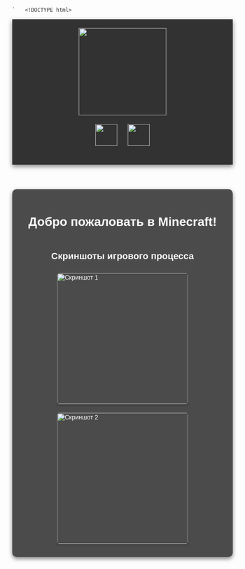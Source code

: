 	`   <!DOCTYPE html>
<html lang="ru">
<head>
    <meta charset="UTF-8">
    <meta name="viewport" content="width=device-width, initial-scale=1.0">
    <title>Minecraft - Официальный сайт</title>
    <style>
        body {
    background-image: url('C:\Users\Студент\Desktop\настька дашка,т\ajyy.webp'); /* Укажите путь к вашему изображению */
    background-size: cover; /* Растягиваем изображение на весь экран */
    background-position: center; /* Центрируем изображение */
    background-attachment: fixed; /* Фон остается фиксированным при прокрутке */   
        }
        header {
            text-align: center;
            padding: 20px;
            background-color: rgba(0, 0, 0, 0.8);
            box-shadow: 0 4px 10px rgba(0, 0, 0, 0.5);
        }
        #logo {
            width: 200px; /* Размер логотипа */ 
        }
        nav {
            margin: 20px 0;
        }
        nav img {
            width: 50px; /* Размер иконок меню */
            margin: 0 10px;
            cursor: pointer;
            transition: transform 0.3s;
        }
        nav img:hover {
            transform: scale(1.1);
        }
        main {
            display: flex;
            flex-direction: column;
            align-items: center;
            justify-content: center;
            padding: 20px;
            background-color: rgba(0, 0, 0, 0.7);
            border-radius: 10px;
            box-shadow: 0 4px 10px rgba(0, 0, 0, 0.5);
        }
        h1 {
            margin-bottom: 20px;
        }
        .screenshot {
            width: 300px; /* Размер скриншотов */
            margin: 10px;
            border-radius: 5px;
            box-shadow: 0 2px 5px rgba(0, 0, 0, 0.3);
        }
if (category === 'all') {
screenshots. forEach(img => img-classList.add('show'));
} else if (category == 'category1') {
 if (screenshots [0]) {
screenshots[0].classList.add('show'); 
} else if (category === 'category2') {
if (screenshots[1]) screenshots [1].classlist.add('show'); 
if (screenshots[2]) screenshots [2].classList.add('show'); 
else if (category === 'category3') {
if (screenshots[3]) screenshots[3] classList.add('show');
    </style>
</head>
<body>
    <header>
        <img id="logo" src="C:\Users\Студент\Desktop\настька дашка,т\логотип.webp" alt="Логотип Minecraft"> <!-- Логотип -->
        <nav>
            <img src="C:\Users\Студент\Desktop\настька дашка,т\иконка.png" alt="Иконка 1"> <!-- Иконка 1 -->
            <img src="C:\Users\Студент\Desktop\настька дашка,т\л.webp" alt="Иконка 2"> <!-- Иконка 2 -->
        </nav>
    </header>
    <main>
        <h1>Добро пожаловать в Minecraft!</h1>
        <h2>Скриншоты игрового процесса</h2>
        <img class="screenshot" src="C:\Users\Студент\Desktop\настька дашка,т\иг процес.png" alt="Скриншот 1"> <!-- Скриншот 1 -->
        <img class="screenshot" src="C:\Users\Студент\Desktop\настька дашка,т\игг.webp" alt="Скриншот 2"> <!-- Скриншот 2 -->
    </main>
</body>
</html>
<!DOCTYPE html>
<html lang="ru">
<head>
    <meta charset="UTF-8">
    <meta name="viewport" content="width=device-width, initial-scale=1.0">
    <title>Minecraft - Официальный сайт</title>
    <style>
        /* Основные стили */
        body {
            background-image: url('images/ajyy.webp');
            background-size: cover;
            background-position: center;
            background-attachment: fixed;
            font-family: Arial, sans-serif;
            color: #333; /* Цвет текста по умолчанию */
        }

        header {
            text-align: center;
            padding: 20px;
            background-color: rgba(0, 0, 0, 0.8);
            box-shadow: 0 4px 10px rgba(0, 0, 0, 0.5);
        }

        #logo {
            width: 200px;
            cursor: pointer; /* Изменяем курсор на руку */
        }

        nav {
            margin: 20px 0;
        }

        nav img {
            width: 50px;
            margin: 0 10px;
            cursor: pointer;
            transition: transform 0.3s;
        }

        nav img:hover {
            transform: scale(1.1);
        }

        main {
            display: flex;
            flex-direction: column;
            align-items: center;
            justify-content: center;
            padding: 20px;
            background-color: rgba(0, 0, 0, 0.7);
            border-radius: 10px;
            box-shadow: 0 4px 10px rgba(0, 0, 0, 0.5);
            color: white; /* Цвет текста в main */
        }

        h1 {
            margin-bottom: 20px;
        }

        .screenshot {
            width: 300px;
            margin: 10px;
            border-radius: 5px;
            box-shadow: 0 2px 5px rgba(0, 0, 0, 0.3);
        }

        /* Стили для модального окна */
        .modal {
            display: none; /* Скрыто по умолчанию */
            position: fixed; /* Фиксированное положение */
            z-index: 1; /* Поверх всего */
            left: 0;
            top: 0;
            width: 100%; /* Полная ширина */
            height: 100%; /* Полная высота */
            overflow: auto; /* Включаем прокрутку, если много контента */
            background-color: rgba(0, 0, 0, 0.4); /* Полупрозрачный фон */

        }

        .modal-content {
            background-color: #fefefe;
            margin: 15% auto; /* Центрируем по вертикали и горизонтали */
            padding: 20px;
            border: 1px solid #888;
            width: 80%; /* Ширина контента */
color: black;
        }

        .close {
            color: #aaa;
            float: right;
            font-size: 28px;
            font-weight: bold;
        }

        .close:hover,
        .close:focus {
            color: black;
            text-decoration: none;
            cursor: pointer;
        }

        /* Стили для тёмной темы */
        .dark-mode {
            background-color: #333;
            color: #fff;
        }

        .dark-mode main {
            background-color: rgba(0, 0, 0, 0.9);
        }

        /* Стили для новостей и комментариев */
        #news-section {
            width: 80%;
            margin: 20px auto;
            padding: 20px;
            background-color: rgba(0, 0, 0, 0.7);
            color: white;
            border-radius: 10px;
            box-shadow: 0 4px 10px rgba(0, 0, 0, 0.5);
        }

        .news-item {
            margin-bottom: 20px;
        }

        .comment {
            margin-top: 10px;
            padding: 5px;
            border-left: 3px solid #ccc;
        }

        /* Стили для формы комментариев */
        #comment-form {
            margin-top: 20px;
        }

        #comment-form input[type="text"],
        #comment-form textarea {
            width: 100%;
            padding: 8px;
            margin-bottom: 10px;
            border: 1px solid #ddd;
            border-radius: 4px;
        }

        #comment-form button {
            background-color: #5cb85c;
            color: white;
            padding: 10px 15px;
            border: none;
            border-radius: 4px;
            cursor: pointer;
        }

        #comment-form button:hover {
            background-color: #449d44;
        }

        /* Стили для переключателя темы */
        #theme-toggle {
            position: fixed;
            top: 20px;
            right: 20px;
            background-color: #4CAF50;
            color: white;
            padding: 10px 15px;
            border: none;
            border-radius: 5px;
            cursor: pointer;
            z-index: 500; /* Чтобы кнопка была поверх всего */
        }

        #theme-toggle:hover {
            background-color: #367c39;
        }
    </style>
</head>
<body>
    <button id="theme-toggle">поменять тему</button>

    <main>
       

    <!-- Модальное окно -->
    <div id="myModal" class="modal">
        <div class="modal-content">
            <span class="close">&times;</span>
            <p>Добро пожаловать в наш великолепный сайт!!!!!!!!!!!</p>
        </div>
    </div>

    <!-- Раздел новостей и комментариев -->
    <section id="news-section">
        <h2>Новости</h2>

        <div class="news-item">
            <h3>Вышло новое обновление Minecraft!</h3>
            <p>1.у свиней появились новые окрасы</p>
            <p>2.листья начали опадать</p>
            <div class="comments">
                <h4>Комментарии:</h4>
                <div class="comment">
                    <b>игрок1:</b> шикарное обновление!
                </div>
                <div class="comment">
                    <b>игрок2:</b> очень понравилось!
                </div>
            </div>

            <!-- Форма для добавления комментария -->
            <form id="comment-form">
                <input type="text" id="comment-name" placeholder="Ваше имя">
                <textarea id="comment-text" placeholder="Ваш комментарий"></textarea>
                <button type="button" onclick="addComment()">Отправить</button>
            </form>
        </div>
    </section>

    <script>
        // Модальное окно
        var modal = document.getElementById("myModal");
        var logo = document.getElementById("logo");
        var span = document.getElementsByClassName("close")[0];

        logo.onclick = function() {
            modal.style.display = "block";
        }

        span.onclick = function() {
            modal.style.display = "none";
        }

        window.onclick = function(event) {
            if (event.target == modal) {
                modal.style.display = "none";
            }
        }

        // Тёмная тема
        const themeToggle = document.getElementById('theme-toggle');
        const body = document.querySelector('body');

        themeToggle.addEventListener('click', function() {
            body.classList.toggle('dark-mode');
        });

        // Добавление комментария
        function addComment() {
            var name = document.getElementById('comment-name').value;
            var text = document.getElementById('comment-text').value;

            if (name && text) {
                var commentDiv = document.createElement('div');
                commentDiv.classList.add('comment');
                commentDiv.innerHTML = '<b>' + name + ':</b> ' + text;

                var commentsContainer = document.querySelector('.comments');
                commentsContainer.appendChild(commentDiv);

                // Очищаем поля формы
                document.getElementById('comment-name').value = '';
                document.getElementById('comment-text').value = '';
            } else {
                alert('Пожалуйста, заполните все поля!');
            }
        }
    </script>
</body>
</html>
